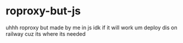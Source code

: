 # roproxy-but-js
uhhh roproxy but made by me in js idk if it will work um deploy dis on railway cuz its where its needed
